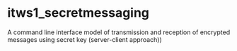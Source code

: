 # itws1_secretmessaging
A command line interface model of transmission and reception of encrypted messages using secret key (server-client approach))
